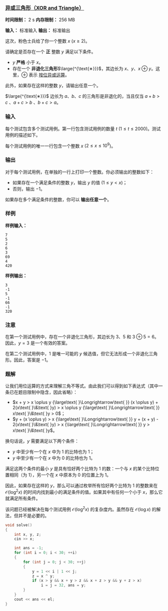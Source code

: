 ### [异或三角形（XOR and Triangle）](https://codeforces.com/problemset/problem/2074/C)

**时间限制：** 2 s
**内存限制：** 256 MB

**输入：** 标准输入
**输出：** 标准输出



这次，粉色士兵给了你一个整数 $x$ ($x \ge 2$)。

请确定是否存在一个 **正** 整数 $y$ 满足以下条件。

-   $y$ **严格** 小于 $x$。
-   存在一个 **非退化三角形**$\large{^{\text{∗}}}$，其边长为 $x$、$y$、$x \oplus y$。这里，$\oplus$ 表示 [按位异或运算](https://en.wikipedia.org/wiki/Bitwise_operation#XOR)。

此外，如果存在这样的整数 $y$，请输出任意一个。



$\large{^{\text{∗}}}$ 边长为 $a$、$b$、$c$ 的三角形是非退化的，当且仅当 $a+b > c$ 、$a+c > b$ 、$b+c > a$。







### 输入

每个测试包含多个测试用例。第一行包含测试用例的数量 $t$ ($1 \le t \le 2000$)。测试用例的描述如下。

每个测试用例的唯一一行包含一个整数 $x$ ($2 \le x \le 10^9$)。





### 输出

对于每个测试用例，在单独的一行上打印一个整数。你必须输出的整数如下：

-   如果存在一个满足条件的整数 $y$，输出 $y$ 的值 ($1 \le y < x$)；
-   否则，输出 $-1$。

如果存在多个满足条件的整数，你可以 **输出任意一个**。





### 样例

**样例输入：**

```
7
5
2
6
3
69
4
420
```



**样例输出：**

```
3
-1
5
-1
66
-1
320
```





### 注意

在第一个测试用例中，存在一个非退化三角形，其边长为 $3$、$5$ 和 $3 \oplus 5 = 6$。因此，$y=3$ 是一个有效的答案。

在第二个测试用例中，$1$ 是唯一可能的 $y$ 候选值，但它无法形成一个非退化三角形。因此，答案是 $-1$。





### 题解

让我们用位运算的方式来理解三角不等式。由此我们可以得到如下表达式（其中一条已在题目限制中隐含，因此省略）：

- $x + y > x \oplus y {\large\text{ }\Longrightarrow\text{ }} (x \oplus y) + 2(x\text{ }\&\text{ }y) > x \oplus y {\large\text{ }\Longrightarrow\text{ }} x\text{ }\&\text{ }y > 0$；
- $y + (x \oplus y) > x {\large\text{ }\Longrightarrow\text{ }} y + (x + y) - 2(x\text{ }\&\text{ }y) > x {\large\text{ }\Longrightarrow\text{ }} y > x\text{ }\&\text{ }y$。

换句话说，$y$ 需要满足以下两个条件：

- $y$ 中至少有一个在 $x$ 中为 1 的比特也为 1；
- $y$ 中至少有一个在 $x$ 中为 0 的比特也为 1。

满足这两个条件的最小 $y$ 是具有恰好两个比特为 1 的数：一个与 $x$ 的某个比特位置相同（为 1），另一个在 $x$ 中原本为 0 的位置上为 1。

因此，如果存在这样的 $y$，那么可以通过枚举所有恰好两个比特为 1 的整数来在 $\mathcal{O}(\log^2 x)$ 的时间内找到最小的满足条件的值。如果其中有任何一个小于 $x$，那么它就满足所有条件。

该问题已经被解决在每个测试用例 $\mathcal{O}(\log^2 x)$ 的复杂度内。虽然存在 $\mathcal{O}(\log x)$ 的解法，但并不是必要的。



```cpp
void solve()
{
	int x, y, z;
	cin >> x;

	int ans = -1;
	for (int i = 0; i < 30; ++i)
	{
		for (int j = 0; j < 30; ++j)
		{
			y = 1 << i | 1 << j;
			z = x ^ y;
			if (x > y && x + y > z && x + z > y && y + z > x)
				i = j = 32, ans = y;
		}
	}
	cout << ans << el;
}
```